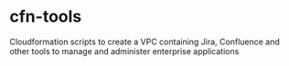cfn-tools
=========

Cloudformation scripts to create a VPC containing Jira, Confluence and other tools to manage and administer enterprise applications
